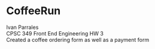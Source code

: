 # CoffeeRun
Ivan Parrales <br />
CPSC 349 Front End Engineering HW 3 <br />
Created a coffee ordering form as well as a payment form 
